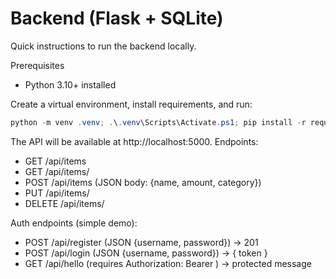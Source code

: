 # Backend (Flask + SQLite)

Quick instructions to run the backend locally.

Prerequisites
- Python 3.10+ installed

Create a virtual environment, install requirements, and run:

```powershell
python -m venv .venv; .\.venv\Scripts\Activate.ps1; pip install -r requirements.txt; python app.py
```

The API will be available at http://localhost:5000. Endpoints:
- GET /api/items
- GET /api/items/<id>
- POST /api/items  (JSON body: {name, amount, category})
- PUT /api/items/<id>
- DELETE /api/items/<id>

Auth endpoints (simple demo):
- POST /api/register  (JSON {username, password}) -> 201
- POST /api/login     (JSON {username, password}) -> { token }
- GET /api/hello      (requires Authorization: Bearer <token>) -> protected message
